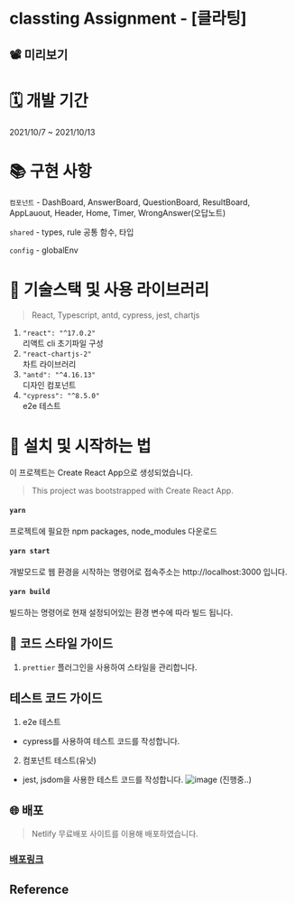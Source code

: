 # classting Assignment - [클라팅]

## 📽 미리보기

# 🗓 개발 기간

2021/10/7 ~ 2021/10/13

# 📚 구현 사항

`컴포넌트` - DashBoard, AnswerBoard, QuestionBoard, ResultBoard, AppLauout, Header, Home, Timer, WrongAnswer(오답노트)

`shared` - types, rule 공통 함수, 타입

`config` - globalEnv

# 🔨 기술스택 및 사용 라이브러리

> React, Typescript, antd, cypress, jest, chartjs

1. `"react": "^17.0.2"` <br/>
   리액트 cli 초기파일 구성
2. `"react-chartjs-2"` <br/>
   차트 라이브러리
3. `"antd": "^4.16.13"` <br/>
   디자인 컴포넌트
4. `"cypress": "^8.5.0"` <br/>
   e2e 테스트

# 📱 설치 및 시작하는 법

이 프로젝트는 Create React App으로 생성되었습니다.

> This project was bootstrapped with Create React App.

#### `yarn`

프로젝트에 필요한 npm packages, node_modules 다운로드

#### `yarn start`

개발모드로 웹 환경을 시작하는 명령어로
접속주소는 http://localhost:3000 입니다.

#### `yarn build`

빌드하는 명령어로 현재 설정되어있는 환경 변수에 따라 빌드 됩니다.

## 💄 코드 스타일 가이드

1. `prettier` 플러그인을 사용하여 스타일을 관리합니다.

## 테스트 코드 가이드

1. e2e 테스트

- cypress를 사용하여 테스트 코드를 작성합니다.

2. 컴포넌트 테스트(유닛)

- jest, jsdom을 사용한 테스트 코드를 작성합니다.
  ![image](https://user-images.githubusercontent.com/61695175/136807272-4360ec9f-6945-4374-9cf2-8f450ff293ca.png)
  (진행중..)

## 🌐 배포

> Netlify 무료배포 사이트를 이용해 배포하였습니다.

### [배포링크](https://mystifying-goldberg-3eb356.netlify.app)

## Reference
